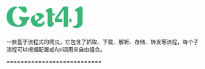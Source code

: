 ![image](https://raw.githubusercontent.com/bytegriffin/get4j/master/logo.png)
===========================
  一款基于流程式的爬虫，它包含了抓取、下载、解析、存储、转发等流程，每个子流程可以根据配置或Api调用来自由组合。

===========================